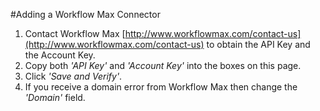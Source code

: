 #Adding a Workflow Max Connector
1. Contact Workflow Max [http://www.workflowmax.com/contact-us](http://www.workflowmax.com/contact-us) to obtain the API Key and the Account Key.
2. Copy both *'API Key'* and *'Account Key'* into the boxes on this page.
3. Click *'Save and Verify'*.
4. If you receive a domain error from Workflow Max then change the *'Domain'* field.